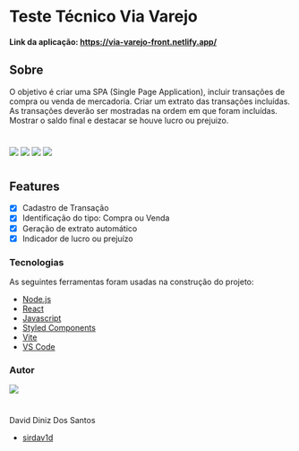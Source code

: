 # Teste Técnico Via Varejo 


#### Link da aplicação: https://via-varejo-front.netlify.app/

## Sobre

O objetivo é criar uma SPA (Single Page Application), incluir transações de compra ou venda de mercadoria.
Criar um extrato das transações incluídas. As transações deverão ser mostradas na ordem em que foram incluídas.
Mostrar o saldo final e destacar se houve lucro ou prejuizo.
#
<img src= "https://img.shields.io/node/v-lts/david?style=flat-square" /> <img src= "https://img.shields.io/github/license/sirdav1d/via-varejo-front" />    <img src= "https://img.shields.io/github/followers/sirdav1d?style=flat-square"/>    <img src="https://img.shields.io/github/languages/code-size/sirdav1d/via-varejo-front?style=flat-square"/>

#

## Features

- [x] Cadastro de Transação
- [x] Identificação do tipo: Compra ou Venda
- [x] Geração de extrato automático
- [x] Indicador de lucro ou prejuízo

### Tecnologias

As seguintes ferramentas foram usadas na construção do projeto:

- [Node.js](https://nodejs.org/en/)
- [React](https://pt-br.reactjs.org/)
- [Javascript](https://www.javascript.com/)
- [Styled Components](https://styled-components.com/)
- [Vite](https://vitejs.dev/)
- [VS Code](https://code.visualstudio.com/)

### Autor

<img src="https://avatars.githubusercontent.com/u/97140028?s=96&v=4"/>

#
David Diniz Dos Santos  
- [sirdav1d](https://github.com/sirdav1d)

